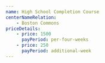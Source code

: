```yaml
---
name: High School Completion Course
centerNameRelation:
    - Boston Commons
priceDetails:
    - price: 1500
      payPeriod: per-four-weeks
    - price: 250
      payPeriod: additional-week
---
```

